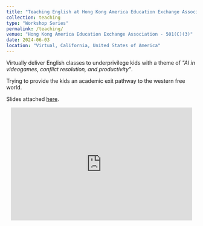 ```yaml
---
title: "Teaching English at Hong Kong America Education Exchange Association"
collection: teaching
type: "Workshop Series"
permalink: /teaching/
venue: "Hong Kong America Education Exchange Association - 501(C)(3)"
date: 2024-06-03
location: "Virtual, California, United States of America"
---
```


Virtually deliver English classes to underprivilege kids with a theme of *"AI in videogames, conflict resolution, and productivity"*. 

Trying to provide the kids an academic exit pathway to the western free world. 

Slides attached [here](https://docs.google.com/presentation/d/e/2PACX-1vQMgjlSnzPIiqXIs2lPlbxbMr8iI8yAD_RrxVuevVOxGngz4P9onGDIpIpcXA-DDQ/pub?start=false&loop=false&delayms=3000). 

<p align='center'><iframe src="https://docs.google.com/presentation/d/e/2PACX-1vQMgjlSnzPIiqXIs2lPlbxbMr8iI8yAD_RrxVuevVOxGngz4P9onGDIpIpcXA-DDQ/embed?start=false&loop=true&delayms=3000" frameborder="0" width="480" height="299" allowfullscreen="true" mozallowfullscreen="true" webkitallowfullscreen="true"></iframe></p>
